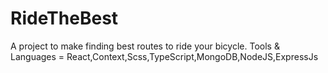 # RideTheBest

A project to make finding best routes to ride your bicycle.
Tools & Languages = React,Context,Scss,TypeScript,MongoDB,NodeJS,ExpressJs
